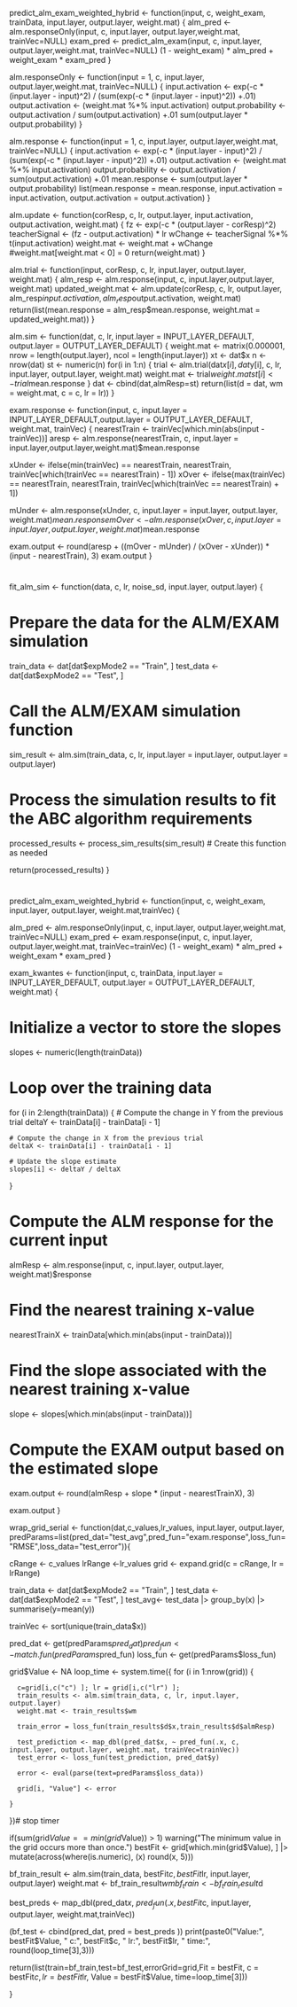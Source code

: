 

predict_alm_exam_weighted_hybrid <- function(input, c, weight_exam, trainData, input.layer, output.layer, weight.mat) {
  alm_pred <- alm.responseOnly(input, c, input.layer, output.layer,weight.mat, trainVec=NULL)
  exam_pred <- predict_alm_exam(input, c, input.layer, output.layer,weight.mat, trainVec=NULL)
  (1 - weight_exam) * alm_pred + weight_exam * exam_pred
}


alm.responseOnly <- function(input = 1, c, input.layer, output.layer,weight.mat, trainVec=NULL) {
  input.activation <- exp(-c * (input.layer - input)^2) / (sum(exp(-c * (input.layer - input)^2)) +.01)
  output.activation <- (weight.mat %*% input.activation) 
  output.probability <- output.activation / sum(output.activation) +.01
  sum(output.layer * output.probability)
}


alm.response <- function(input = 1, c, input.layer, output.layer,weight.mat, trainVec=NULL) {
  input.activation <- exp(-c * (input.layer - input)^2) / (sum(exp(-c * (input.layer - input)^2)) +.01)
  output.activation <- (weight.mat %*% input.activation) 
  output.probability <- output.activation / sum(output.activation) +.01
  mean.response <- sum(output.layer * output.probability)
  list(mean.response = mean.response, input.activation = input.activation, output.activation = output.activation)
}

alm.update <- function(corResp, c, lr, output.layer, input.activation, output.activation, weight.mat) {
  fz <- exp(-c * (output.layer - corResp)^2)
  teacherSignal <- (fz - output.activation) * lr
  wChange <- teacherSignal %*% t(input.activation)
  weight.mat <- weight.mat + wChange
  #weight.mat[weight.mat < 0] = 0
  return(weight.mat)
}

alm.trial <- function(input, corResp, c, lr, input.layer, output.layer, weight.mat) {
  alm_resp <- alm.response(input, c, input.layer,output.layer, weight.mat)
  updated_weight.mat <- alm.update(corResp, c, lr, output.layer, alm_resp$input.activation, alm_resp$output.activation, weight.mat)
  return(list(mean.response = alm_resp$mean.response, weight.mat = updated_weight.mat))
}

alm.sim <- function(dat, c, lr, input.layer = INPUT_LAYER_DEFAULT, output.layer = OUTPUT_LAYER_DEFAULT) {
  weight.mat <- matrix(0.000001, nrow = length(output.layer), ncol = length(input.layer))
  xt <- dat$x
  n <- nrow(dat)
  st <- numeric(n) 
  for(i in 1:n) {
    trial <- alm.trial(dat$x[i], dat$y[i], c, lr, input.layer, output.layer, weight.mat)
    weight.mat <- trial$weight.mat
    st[i] <- trial$mean.response
  }
   dat <- cbind(dat,almResp=st)
  return(list(d = dat, wm = weight.mat, c = c, lr = lr))
}



exam.response <- function(input, c, input.layer = INPUT_LAYER_DEFAULT,output.layer = OUTPUT_LAYER_DEFAULT, weight.mat, trainVec) {
  nearestTrain <- trainVec[which.min(abs(input - trainVec))]
  aresp <- alm.response(nearestTrain, c, input.layer = input.layer,output.layer,weight.mat)$mean.response
  
  xUnder <- ifelse(min(trainVec) == nearestTrain, nearestTrain, trainVec[which(trainVec == nearestTrain) - 1])
  xOver <- ifelse(max(trainVec) == nearestTrain, nearestTrain, trainVec[which(trainVec == nearestTrain) + 1])
  
  mUnder <- alm.response(xUnder, c, input.layer = input.layer, output.layer, weight.mat)$mean.response
  mOver <- alm.response(xOver, c, input.layer = input.layer,output.layer, weight.mat)$mean.response
  
  exam.output <- round(aresp + ((mOver - mUnder) / (xOver - xUnder)) * (input - nearestTrain), 3)
  exam.output
}


# 


fit_alm_sim <- function(data, c, lr, noise_sd, input.layer, output.layer) {
  # Prepare the data for the ALM/EXAM simulation
  train_data <- dat[dat$expMode2 == "Train", ]
  test_data <- dat[dat$expMode2 == "Test", ] 
  
  # Call the ALM/EXAM simulation function
  sim_result <- alm.sim(train_data, c, lr, input.layer = input.layer, output.layer = output.layer)
  
  # Process the simulation results to fit the ABC algorithm requirements
  processed_results <- process_sim_results(sim_result) # Create this function as needed
  
  return(processed_results)
}


# 




predict_alm_exam_weighted_hybrid <- function(input, c, weight_exam, input.layer, output.layer, weight.mat,trainVec) {
  
  alm_pred <- alm.responseOnly(input, c, input.layer, output.layer,weight.mat, trainVec=NULL)
  exam_pred <- exam.response(input, c, input.layer, output.layer,weight.mat, trainVec=trainVec)
  (1 - weight_exam) * alm_pred + weight_exam * exam_pred
}


exam_kwantes <- function(input, c, trainData, input.layer = INPUT_LAYER_DEFAULT, output.layer = OUTPUT_LAYER_DEFAULT, weight.mat) {
  # Initialize a vector to store the slopes
  slopes <- numeric(length(trainData))
  
  # Loop over the training data
  for (i in 2:length(trainData)) {
    # Compute the change in Y from the previous trial
    deltaY <- trainData[i] - trainData[i - 1]
    
    # Compute the change in X from the previous trial
    deltaX <- trainData[i] - trainData[i - 1]
    
    # Update the slope estimate
    slopes[i] <- deltaY / deltaX
  }
  # Compute the ALM response for the current input
  almResp <- alm.response(input, c, input.layer, output.layer, weight.mat)$response
  
  # Find the nearest training x-value
  nearestTrainX <- trainData[which.min(abs(input - trainData))]
  
  # Find the slope associated with the nearest training x-value
  slope <- slopes[which.min(abs(input - trainData))]
  
  # Compute the EXAM output based on the estimated slope
  exam.output <- round(almResp + slope * (input - nearestTrainX), 3)
  
  exam.output
}


wrap_grid_serial <- function(dat,c_values,lr_values, input.layer, output.layer,
                             predParams=list(pred_dat="test_avg",pred_fun="exam.response",loss_fun="RMSE",loss_data="test_error")){
  
  cRange <- c_values
  lrRange <-lr_values
  grid <- expand.grid(c = cRange, lr = lrRange)
  
  train_data <- dat[dat$expMode2 == "Train", ]
  test_data <- dat[dat$expMode2 == "Test", ] 
  test_avg<- test_data |> group_by(x) |> summarise(y=mean(y))
  
  trainVec <- sort(unique(train_data$x))
  
  pred_dat <- get(predParams$pred_dat)
  pred_fun <- match.fun(predParams$pred_fun)
  loss_fun <- get(predParams$loss_fun)
  
  grid$Value <- NA
  loop_time <- system.time({ 
    for (i in 1:nrow(grid)) {
      
      c=grid[i,c("c") ]; lr = grid[i,c("lr") ]; 
      train_results <- alm.sim(train_data, c, lr, input.layer, output.layer)
      weight.mat <- train_results$wm
      
      train_error = loss_fun(train_results$d$x,train_results$d$almResp)
      
      test_prediction <- map_dbl(pred_dat$x, ~ pred_fun(.x, c, input.layer, output.layer, weight.mat, trainVec=trainVec))
      test_error <- loss_fun(test_prediction, pred_dat$y)
      
      error <- eval(parse(text=predParams$loss_data))
      
      grid[i, "Value"] <- error
      
    }
  })# stop timer
  
  if(sum(grid$Value == min(grid$Value)) > 1) warning("The minimum value in the grid occurs more than once.")
  bestFit <- grid[which.min(grid$Value), ] |>  mutate(across(where(is.numeric), \(x) round(x, 5)))
  
  bf_train_result <- alm.sim(train_data, bestFit$c, bestFit$lr, input.layer, output.layer)
  weight.mat <- bf_train_result$wm
  bf_train <- bf_train_result$d
  
  best_preds <- map_dbl(pred_dat$x, ~ pred_fun(.x, bestFit$c, input.layer, output.layer, weight.mat,trainVec))
  
  (bf_test <- cbind(pred_dat, pred = best_preds ))
  print(paste0("Value:", bestFit$Value, " c:", bestFit$c, " lr:", bestFit$lr, " time:", round(loop_time[3],3)))
  
  return(list(train=bf_train,test=bf_test,errorGrid=grid,Fit = bestFit, c = bestFit$c, lr = bestFit$lr, Value = bestFit$Value, time=loop_time[3]))
  
}


